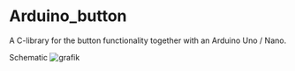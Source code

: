 # Arduino_button
 A C-library for the button functionality together with an Arduino Uno / Nano.
 
 Schematic
 ![grafik](https://user-images.githubusercontent.com/75970114/163397374-3db1833c-ec52-486c-a2c9-8b802871dc46.png)

